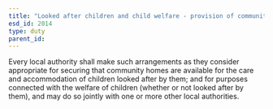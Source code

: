 ```yaml
---
title: "Looked after children and child welfare - provision of community homes"
esd_id: 2014
type: duty
parent_id:  
---
```


Every local authority shall make such arrangements as they consider appropriate for securing that community homes are available for the care and accommodation of children looked after by them; and for purposes connected with the welfare of children (whether or not looked after by them), and may do so jointly with one or more other local authorities.

